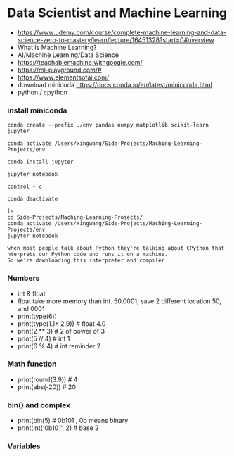 # Data Scientist and Machine Learning
- https://www.udemy.com/course/complete-machine-learning-and-data-science-zero-to-mastery/learn/lecture/16451328?start=0#overview
- What Is Machine Learning?
- AI/Machine Learning/Data Science
- https://teachablemachine.withgoogle.com/
- https://ml-playground.com/#
- https://www.elementsofai.com/
- download minicoda https://docs.conda.io/en/latest/miniconda.html
- python / cpython
### install miniconda
```
conda create --prefix ./env pandas numpy matplotlib scikit-learn jupyter
```
```
conda activate /Users/xingwang/Side-Projects/Maching-Learning-Projects/env
```
```
conda install jupyter
```
```
jupyter notebook
```
```
control + c
```
```
conda deactivate
```
```
ls
cd Side-Projects/Maching-Learning-Projects/
conda activate /Users/xingwang/Side-Projects/Maching-Learning-Projects/env
jupyter notebook
```

```
when most people talk about Python they're talking about CPython that nterprets our Python code and runs it on a machine.
So we're downloading this interpreter and compiler
```
### Numbers
- int & float
- float take more memory than int. 50,0001, save 2 different location 50, and 0001
- print(type(6))
- print(type(1.1+ 2.9)) # float 4.0
- print(2 ** 3) # 2 of power of 3
- print(5 // 4) # int 1
- print(6 % 4) # int reminder 2
### Math function
- print(round(3.9)) # 4
- print(abs(-20)) # 20
### bin() and complex
- print(bin(5) # 0b101 , 0b means binary
- print(int('0b101', 2) # base 2
### Variables
